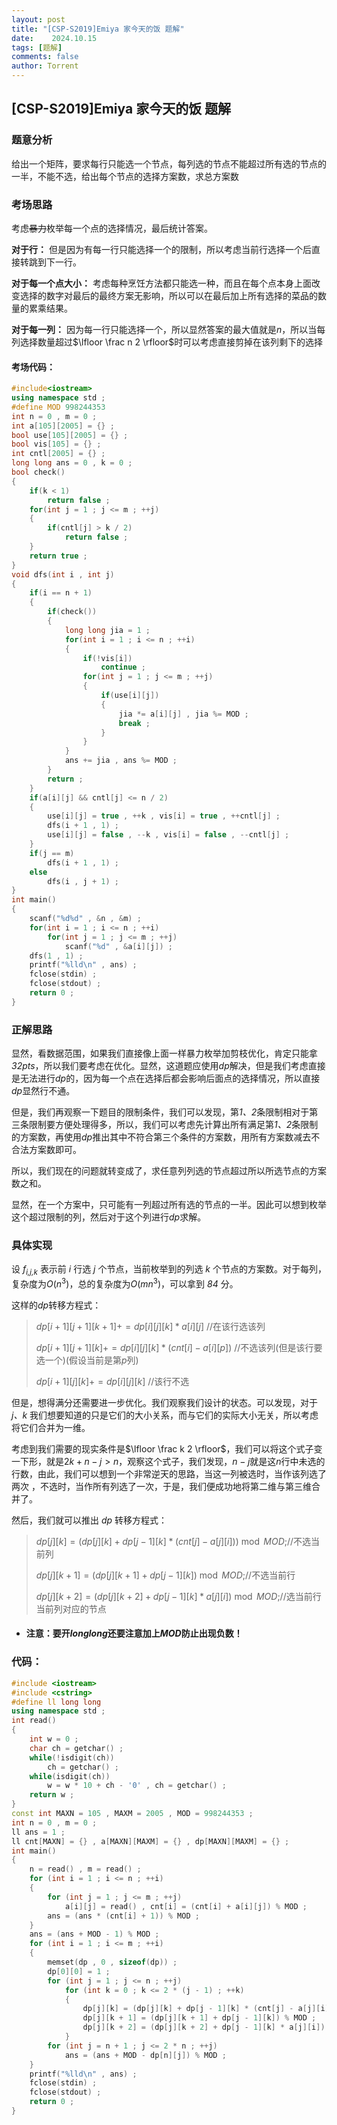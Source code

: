 ```yaml
---
layout: post
title: "[CSP-S2019]Emiya 家今天的饭 题解"
date:    2024.10.15
tags: [题解]
comments: false
author: Torrent
---
```


## [CSP-S2019]Emiya 家今天的饭 题解

### 题意分析

给出一个矩阵，要求每行只能选一个节点，每列选的节点不能超过所有选的节点的一半，不能不选，给出每个节点的选择方案数，求总方案数

### 考场思路

考虑~~暴力~~枚举每一个点的选择情况，最后统计答案。

**对于行：** 但是因为有每一行只能选择一个的限制，所以考虑当前行选择一个后直接转跳到下一行。

**对于每一个点大小：** 考虑每种烹饪方法都只能选一种，而且在每个点本身上面改变选择的数字对最后的最终方案无影响，所以可以在最后加上所有选择的菜品的数量的累乘结果。

**对于每一列：** 因为每一行只能选择一个，所以显然答案的最大值就是$n$，所以当每列选择数量超过$\lfloor \frac n 2 \rfloor$时可以考虑直接剪掉在该列剩下的选择

#### 考场代码：

```cpp
#include<iostream>
using namespace std ;
#define MOD 998244353
int n = 0 , m = 0 ;
int a[105][2005] = {} ;
bool use[105][2005] = {} ;
bool vis[105] = {} ;
int cntl[2005] = {} ;
long long ans = 0 , k = 0 ;
bool check()
{
    if(k < 1)
        return false ;
    for(int j = 1 ; j <= m ; ++j)
    {
        if(cntl[j] > k / 2)
            return false ;
    }
    return true ;
}
void dfs(int i , int j)
{
    if(i == n + 1)
    {
        if(check())
        {
            long long jia = 1 ;
            for(int i = 1 ; i <= n ; ++i)
            {
                if(!vis[i])
                    continue ;
                for(int j = 1 ; j <= m ; ++j)
                {
                    if(use[i][j])
                    {
                        jia *= a[i][j] , jia %= MOD ;
                        break ;
                    }
                }
            }
            ans += jia , ans %= MOD ;
        }
        return ;
    }
    if(a[i][j] && cntl[j] <= n / 2)
    {
        use[i][j] = true , ++k , vis[i] = true , ++cntl[j] ;
        dfs(i + 1 , 1) ;
        use[i][j] = false , --k , vis[i] = false , --cntl[j] ;
    }
    if(j == m)
        dfs(i + 1 , 1) ;
    else
        dfs(i , j + 1) ;
}
int main()
{
    scanf("%d%d" , &n , &m) ;
    for(int i = 1 ; i <= n ; ++i)
        for(int j = 1 ; j <= m ; ++j)
            scanf("%d" , &a[i][j]) ;
    dfs(1 , 1) ;
    printf("%lld\n" , ans) ;
    fclose(stdin) ;
    fclose(stdout) ;
    return 0 ;
}
```

### 正解思路

显然，看数据范围，如果我们直接像上面一样暴力枚举加剪枝优化，肯定只能拿*32pts*，所以我们要考虑在优化。显然，这道题应使用*dp*解决，但是我们考虑直接是无法进行*dp*的，因为每一个点在选择后都会影响后面点的选择情况，所以直接*dp*显然行不通。

但是，我们再观察一下题目的限制条件，我们可以发现，第*1、2*条限制相对于第三条限制要方便处理得多，所以，我们可以考虑先计算出所有满足第*1、2*条限制的方案数，再使用*dp*推出其中不符合第三个条件的方案数，用所有方案数减去不合法方案数即可。

所以，我们现在的问题就转变成了，求任意列列选的节点超过所以所选节点的方案数之和。

显然，在一个方案中，只可能有一列超过所有选的节点的一半。因此可以想到枚举这个超过限制的列，然后对于这个列进行*dp*求解。

### 具体实现

设 *f<sub>i,j,k</sub>* 表示前 *i* 行选 *j* 个节点，当前枚举到的列选 *k* 个节点的方案数。对于每列，复杂度为$O(n^3)$，总的复杂度为$O(mn^3)$，可以拿到 *84* 分。

这样的*dp*转移方程式：

> $dp[i+1][j+1][k+1]+=dp[i][j][k]*a[i][j]$ //在该行选该列
> 
> $dp[i+1][j+1][k]+=dp[i][j][k]*(cnt[i]-a[i][p])$ //不选该列(但是该行要选一个)(假设当前是第$p$列)
> 
> $dp[i+1][j][k]+=dp[i][j][k]$ //该行不选

但是，想得满分还需要进一步优化。我们观察我们设计的状态。可以发现，对于 *j、k* 我们想要知道的只是它们的大小关系，而与它们的实际大小无关，所以考虑将它们合并为一维。

考虑到我们需要的现实条件是$\lfloor \frac k 2 \rfloor$，我们可以将这个式子变一下形，就是$2k + n - j > n$，观察这个式子，我们发现，$n - j$就是这$n$行中未选的行数，由此，我们可以想到一个非常逆天的思路，当这一列被选时，当作该列选了两次 ，不选时，当作所有列选了一次，于是，我们便成功地将第二维与第三维合并了。

然后，我们就可以推出 *dp* 转移方程式：

>  $dp[j][k]=(dp[j][k]+dp[j-1][k]*(cnt[j]-a[j][i]))\bmod MOD ;$//不选当前列
> 
> $dp[j][k+1]=(dp[j][k+1]+dp[j-1][k]) \bmod MOD;$//不选当前行
> 
> $dp[j][k+2]=(dp[j][k+2]+dp[j-1][k]*a[j][i]) \bmod MOD;$//选当前行当前列对应的节点

- #### 注意：要开$long long$还要注意加上$MOD$防止出现负数！

### 代码：

```cpp
#include <iostream>
#include <cstring>
#define ll long long
using namespace std ;
int read()
{
    int w = 0 ;
    char ch = getchar() ;
    while(!isdigit(ch))
        ch = getchar() ;
    while(isdigit(ch))
        w = w * 10 + ch - '0' , ch = getchar() ;
    return w ;
}
const int MAXN = 105 , MAXM = 2005 , MOD = 998244353 ;
int n = 0 , m = 0 ;
ll ans = 1 ;
ll cnt[MAXN] = {} , a[MAXN][MAXM] = {} , dp[MAXN][MAXM] = {} ;
int main()
{
    n = read() , m = read() ;
    for (int i = 1 ; i <= n ; ++i)
    {
        for (int j = 1 ; j <= m ; ++j)
            a[i][j] = read() , cnt[i] = (cnt[i] + a[i][j]) % MOD ;
        ans = (ans * (cnt[i] + 1)) % MOD ;
    }
    ans = (ans + MOD - 1) % MOD ;
    for (int i = 1 ; i <= m ; ++i)
    {
        memset(dp , 0 , sizeof(dp)) ;
        dp[0][0] = 1 ;
        for (int j = 1 ; j <= n ; ++j)
            for (int k = 0 ; k <= 2 * (j - 1) ; ++k)
            {
                dp[j][k] = (dp[j][k] + dp[j - 1][k] * (cnt[j] - a[j][i])) % MOD ;
                dp[j][k + 1] = (dp[j][k + 1] + dp[j - 1][k]) % MOD ;
                dp[j][k + 2] = (dp[j][k + 2] + dp[j - 1][k] * a[j][i]) % MOD ;
            }
        for (int j = n + 1 ; j <= 2 * n ; ++j)
            ans = (ans + MOD - dp[n][j]) % MOD ;
    }
    printf("%lld\n" , ans) ;
    fclose(stdin) ;
    fclose(stdout) ;
    return 0 ;
}
```
